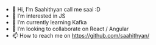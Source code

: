 - 👋 Hi, I’m Saahithyan call me saai :D
- 👀 I’m interested in JS
- 🌱 I’m currently learning Kafka
- 💞️ I’m looking to collaborate on React / Angular
- 📫 How to reach me on https://github.com/saahithyan/

<!---
saaimbiz/saaimbiz is a ✨ special ✨ repository because its `README.md` (this file) appears on your GitHub profile.
You can click the Preview link to take a look at your changes.
--->

